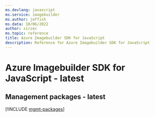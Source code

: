```yaml
---
ms.devlang: javascript
ms.service: imagebuilder
ms.author: jeffish
ms.data: 10/06/2022
author: xirzec
ms.topic: reference
title: Azure Imagebuilder SDK for JavaScript
description: Reference for Azure Imagebuilder SDK for JavaScript
---
```

# Azure Imagebuilder SDK for JavaScript - latest

## Management packages - latest
[!INCLUDE [mgmt-packages](imagebuilder-mgmt-index.md)]